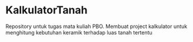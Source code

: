 # KalkulatorTanah
Repository untuk tugas mata kuliah PBO. Membuat project kalkulator untuk menghitung kebutuhan keramik terhadap luas tanah tertentu
